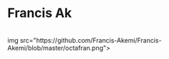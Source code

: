 # Francis Ak


<!DOCTYPE html>
  <html>
    <head>
    </head>
    <body>
      <br>img src="https://github.com/Francis-Akemi/Francis-Akemi/blob/master/octafran.png">
    </body>
  </html>




